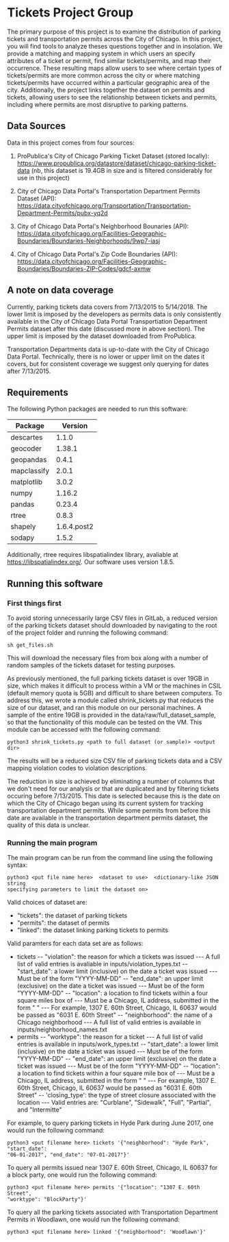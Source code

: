 # Tickets Project Group

The primary purpose of this project is to examine the distribution of parking
tickets and transportation permits across the City of Chicago. In this project,
you will find tools to analyze theses questions together and in insolation. We
provide a matching and mapping system in which users an specify attributes of a
ticket or permit, find similar tickets/permits, and map their occurrence. These
resulting maps allow users to see where certain types of tickets/permits are
more common across the city or where matching tickets/permits have occurred
within a particular geographic area of the city. Additionally, the project links
together the dataset on permits and tickets, allowing users to see the
relationship between tickets and permits, including where permits are most
disruptive to parking patterns.

## Data Sources
Data in this project comes from four sources:
1. ProPublica's City of Chicago Parking Ticket Dataset (stored locally): 
https://www.propublica.org/datastore/dataset/chicago-parking-ticket-data
(nb, this dataset is 19.4GB in size and is filtered considerably for use in
this project)

2. City of Chicago Data Portal's Transportation Department Permits Dataset (API):
https://data.cityofchicago.org/Transportation/Transportation-Department-Permits/pubx-yq2d

3. City of Chicago Data Portal's Neighborhood Bounaries (API):
https://data.cityofchicago.org/Facilities-Geographic-Boundaries/Boundaries-Neighborhoods/9wp7-iasj

4. City of Chicago Data Portal's Zip Code Boundaries (API): 
https://data.cityofchicago.org/Facilities-Geographic-Boundaries/Boundaries-ZIP-Codes/gdcf-axmw

## A note on data coverage
Currently, parking tickets data covers from 7/13/2015 to 5/14/2018. The lower
limit is imposed by the developers as permits data is only consistently
available in the City of Chicago Data Portal Transportiation Department Permits
dataset after this date (discussed more in above section). The upper limit is
imposed by the dataset downloaded from ProPublica.

Transportation Departments data is up-to-date with the City of Chicago Data
Portal. Technically, there is no lower or upper limit on the dates it covers,
but for consistent coverage we suggest only querying for dates after
7/13/2015.

## Requirements
The following Python packages are needed to run this software:

| Package | Version |
| -------- | -------|
| descartes | 1.1.0 |
| geocoder | 1.38.1 |
| geopandas | 0.4.1 |
| mapclassify | 2.0.1 |
| matplotlib | 3.0.2 |
| numpy | 1.16.2 |
| pandas | 0.23.4 |
| rtree | 0.8.3 |
| shapely | 1.6.4.post2 |
| sodapy | 1.5.2 |


Additionally, rtree requires libspatialindex library, avaliable at 
https://libspatialindex.org/. Our software uses version 1.8.5.
## Running this software

### First things first
To avoid storing unnecessarily large CSV files in GitLab, a reduced version of
the parking tickets dataset should downloaded by navigating to the root of the
project folder and running the following command:
```
sh get_files.sh
```
This will download the necessary files from box along with a number of random
samples of the tickets dataset for testing purposes. 

As previously mentioned, the full parking tickets dataset is over 19GB in size,
which makes it difficult to process within a VM or the machines in CSIL (default
memory quota is 5GB) and difficult to share between computers. To address this,
we wrote a module called shrink_tickets.py that reduces the size of our dataset,
and ran this module on our personal machines. A sample of the entire 19GB
is provided in the data/raw/full_dataset_sample, so that the functionality of
this module can be tested on the VM. This module can be accessed with the
following command:
```
python3 shrink_tickets.py <path to full dataset (or sample)> <output dir>
```
The results will be a reduced size CSV file of parking tickets data and a CSV
mapping violation codes to violation descriptions.

The reduction in size is achieved by eliminating a number of columns that we
don't need for our analysis or that are duplicated and by filtering tickets
occuring before 7/13/2015. This date is selected because this is the date on
which the City of Chicago began using its current system for tracking
transportation department permits. While some permits from before this date are
available in the transportation department permits dataset, the quality of this
data is unclear.

### Running the main program
The main program can be run from the command line using the following syntax:
```
python3 <put file name here>  <dataset to use>  <dictionary-like JSON string
specifying parameters to limit the dataset on>
```

Valid choices of dataset are:
- "tickets": the dataset of parking tickets
- "permits": the dataset of permits
- "linked": the dataset linking parking tickets to permits

Valid paramters for each data set are as follows:
- tickets
-- "violation": the reason for which a tickets was issued
--- A full list of valid entries is avaliable in inputs/violation_types.txt
-- "start_date": a lower limit (inclusive) on the date a ticket was issued
--- Must be of the form "YYYY-MM-DD"
-- "end_date": an upper limit (exclusive) on the date a ticket was issued
--- Must be of the form "YYYY-MM-DD"
-- "location": a location to find tickets within a four square miles box of
--- Must be a Chicago, IL address, submitted in the form "<Street Number>
	<Street Direction> <Street Name>"
--- For example, 1307 E. 60th Street, Chicago, IL 60637 would be passed as "6031
E. 60th Street"
-- "neighborhood": the name of a Chicago neighborhood
--- A full list of valid entries is available in inputs/neighborhood_names.txt
- permits
-- "worktype": the reason for a ticket
--- A full list of valid entries is available in inputs/work_types.txt
-- "start_date": a lower limit (inclusive) on the date a ticket was issued
--- Must be of the form "YYYY-MM-DD"
-- "end_date": an upper limit (exclusive) on the date a ticket was issued
--- Must be of the form "YYYY-MM-DD"
-- "location": a location to find tickets within a four square mile box of
--- Must be a Chicago, IL address, submitted in the form "<Street Number>
	<Street Direction> <Street Name>"
--- For example, 1307 E. 60th Street, Chicago, IL 60637 would be passed as "6031
E. 60th Street"
-- 'closing_type': the type of street closure associated with the location
--- Valid entries are: "Curblane", "Sidewalk", "Full", "Partial", and 
"Intermitte"

For example, to query parking tickets in Hyde Park during June 2017, one would
run the following command:
```
python3 <put filename here> tickets '{"neighborhood": "Hyde Park", "start_date":
"06-01-2017", "end_date": "07-01-2017"}'
```

To query all permits issued near 1307 E. 60th Street, Chicago, IL 60637 for a
block party, one would run the following command:
```
python3 <put filename here> permits '{"location": "1307 E. 60th Street",
"worktype": "BlockParty"}'
```

To query all the parking tickets associated with Transportation Department
Permits in Woodlawn, one would run the following command:
```
python3 <put filename here> linked '{"neighborhood": 'Woodlawn'}'
```